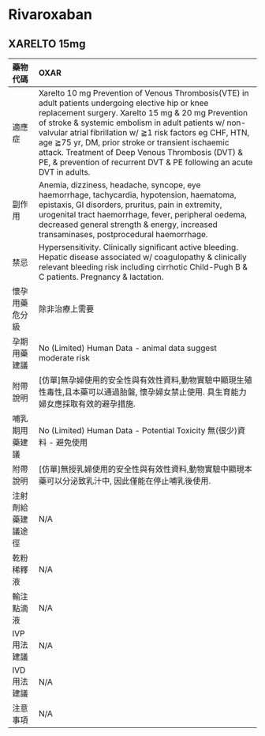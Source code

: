 # Rivaroxaban

## XARELTO 15mg

| 藥物代碼 | OXAR |
| :--- | :--- |
| 適應症 | Xarelto 10 mg Prevention of Venous Thrombosis\(VTE\) in adult patients undergoing elective hip or knee replacement surgery. Xarelto 15 mg & 20 mg Prevention of stroke & systemic embolism in adult patients w/ non-valvular atrial fibrillation w/ ≧1 risk factors eg CHF, HTN, age ≧75 yr, DM, prior stroke or transient ischaemic attack. Treatment of Deep Venous Thrombosis \(DVT\) & PE, & prevention of recurrent DVT & PE following an acute DVT in adults. |
| 副作用 | Anemia, dizziness, headache, syncope, eye haemorrhage, tachycardia, hypotension, haematoma, epistaxis, GI disorders, pruritus, pain in extremity, urogenital tract haemorrhage, fever, peripheral oedema, decreased general strength & energy, increased transaminases, postprocedural haemorrhage. |
| 禁忌 | Hypersensitivity. Clinically significant active bleeding. Hepatic disease associated w/ coagulopathy & clinically relevant bleeding risk including cirrhotic Child-Pugh B & C patients. Pregnancy & lactation. |
| 懷孕用藥危分級 | 除非治療上需要 |
| 孕期用藥建議 | No \(Limited\) Human Data - animal data suggest moderate risk |
| 附帶說明 | \[仿單\]無孕婦使用的安全性與有效性資料,動物實驗中顯現生殖性毒性,且本藥可以通過胎盤, 懷孕婦女禁止使用. 具生育能力婦女應採取有效的避孕措施. |
| 哺乳期用藥建議 | No \(Limited\) Human Data - Potential Toxicity 無\(很少\)資料 - 避免使用 |
| 附帶說明 | \[仿單\]無授乳婦使用的安全性與有效性資料,動物實驗中顯現本藥可以分泌致乳汁中, 因此僅能在停止哺乳後使用. |
| 注射劑給藥建議途徑 | N/A |
| 乾粉稀釋液 | N/A |
| 輸注點滴液 | N/A |
| IVP 用法建議 | N/A |
| IVD 用法建議 | N/A |
| 注意事項 | N/A |

